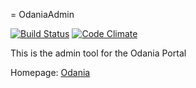 = OdaniaAdmin

[![Build Status](https://travis-ci.org/Odania-IT/odania-admin.png?branch=master)](https://travis-ci.org/Odania-IT/odania-admin)
[![Code Climate](https://codeclimate.com/github/Odania-IT/odania-admin/badges/gpa.svg)](https://codeclimate.com/github/Odania-IT/odania-admin)

This is the admin tool for the Odania Portal

Homepage: [Odania](http://www.odania.com)
